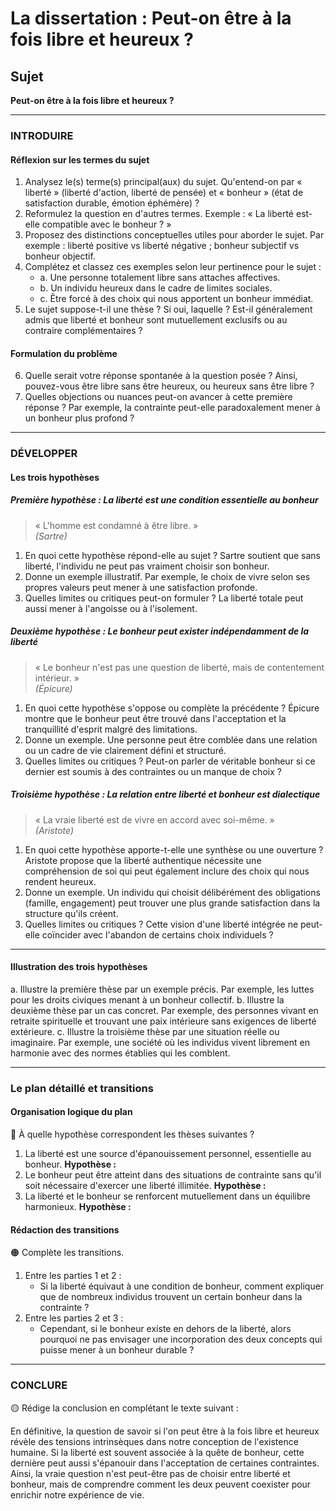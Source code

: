 # La dissertation : Peut-on être à la fois libre et heureux ?

## Sujet
**Peut-on être à la fois libre et heureux ?**

---

### INTRODUIRE

#### Réflexion sur les termes du sujet

1. Analysez le(s) terme(s) principal(aux) du sujet. Qu'entend-on par « liberté » (liberté d'action, liberté de pensée) et « bonheur » (état de satisfaction durable, émotion éphémère) ?
2. Reformulez la question en d'autres termes. Exemple : « La liberté est-elle compatible avec le bonheur ? »
3. Proposez des distinctions conceptuelles utiles pour aborder le sujet. Par exemple : liberté positive vs liberté négative ; bonheur subjectif vs bonheur objectif.
4. Complétez et classez ces exemples selon leur pertinence pour le sujet : 
   - a. Une personne totalement libre sans attaches affectives.
   - b. Un individu heureux dans le cadre de limites sociales.
   - c. Être forcé à des choix qui nous apportent un bonheur immédiat.
5. Le sujet suppose-t-il une thèse ? Si oui, laquelle ? Est-il généralement admis que liberté et bonheur sont mutuellement exclusifs ou au contraire complémentaires ?

#### Formulation du problème

6. Quelle serait votre réponse spontanée à la question posée ? Ainsi, pouvez-vous être libre sans être heureux, ou heureux sans être libre ?
7. Quelles objections ou nuances peut-on avancer à cette première réponse ? Par exemple, la contrainte peut-elle paradoxalement mener à un bonheur plus profond ?

---

### DÉVELOPPER

#### Les trois hypothèses

##### Première hypothèse : La liberté est une condition essentielle au bonheur

> « L'homme est condamné à être libre. »  
> *(Sartre)*

1. En quoi cette hypothèse répond-elle au sujet ? Sartre soutient que sans liberté, l'individu ne peut pas vraiment choisir son bonheur.
2. Donne un exemple illustratif. Par exemple, le choix de vivre selon ses propres valeurs peut mener à une satisfaction profonde.
3. Quelles limites ou critiques peut-on formuler ? La liberté totale peut aussi mener à l'angoisse ou à l'isolement.

##### Deuxième hypothèse : Le bonheur peut exister indépendamment de la liberté

> « Le bonheur n'est pas une question de liberté, mais de contentement intérieur. »  
> *(Épicure)*

1. En quoi cette hypothèse s'oppose ou complète la précédente ? Épicure montre que le bonheur peut être trouvé dans l'acceptation et la tranquillité d'esprit malgré des limitations.
2. Donne un exemple. Une personne peut être comblée dans une relation ou un cadre de vie clairement défini et structuré.
3. Quelles limites ou critiques ? Peut-on parler de véritable bonheur si ce dernier est soumis à des contraintes ou un manque de choix ?

##### Troisième hypothèse : La relation entre liberté et bonheur est dialectique

> « La vraie liberté est de vivre en accord avec soi-même. »  
> *(Aristote)*

1. En quoi cette hypothèse apporte-t-elle une synthèse ou une ouverture ? Aristote propose que la liberté authentique nécessite une compréhension de soi qui peut également inclure des choix qui nous rendent heureux.
2. Donne un exemple. Un individu qui choisit délibérément des obligations (famille, engagement) peut trouver une plus grande satisfaction dans la structure qu'ils créent.
3. Quelles limites ou critiques ? Cette vision d'une liberté intégrée ne peut-elle coïncider avec l'abandon de certains choix individuels ?

---

#### Illustration des trois hypothèses

a. Illustre la première thèse par un exemple précis. Par exemple, les luttes pour les droits civiques menant à un bonheur collectif.
b. Illustre la deuxième thèse par un cas concret. Par exemple, des personnes vivant en retraite spirituelle et trouvant une paix intérieure sans exigences de liberté extérieure.
c. Illustre la troisième thèse par une situation réelle ou imaginaire. Par exemple, une société où les individus vivent librement en harmonie avec des normes établies qui les comblent.

---

### Le plan détaillé et transitions

#### Organisation logique du plan

🔴 À quelle hypothèse correspondent les thèses suivantes ?

1. La liberté est une source d'épanouissement personnel, essentielle au bonheur. **Hypothèse :** 
2. Le bonheur peut être atteint dans des situations de contrainte sans qu'il soit nécessaire d'exercer une liberté illimitée. **Hypothèse :**
3. La liberté et le bonheur se renforcent mutuellement dans un équilibre harmonieux. **Hypothèse :**

#### Rédaction des transitions

🟠 Complète les transitions.

1. Entre les parties 1 et 2 :  
   - Si la liberté équivaut à une condition de bonheur, comment expliquer que de nombreux individus trouvent un certain bonheur dans la contrainte ?
2. Entre les parties 2 et 3 :  
   - Cependant, si le bonheur existe en dehors de la liberté, alors pourquoi ne pas envisager une incorporation des deux concepts qui puisse mener à un bonheur durable ?

---

### CONCLURE

🟡 Rédige la conclusion en complétant le texte suivant :

En définitive, la question de savoir si l'on peut être à la fois libre et heureux révèle des tensions intrinsèques dans notre conception de l'existence humaine. Si la liberté est souvent associée à la quête de bonheur, cette dernière peut aussi s'épanouir dans l'acceptation de certaines contraintes. Ainsi, la vraie question n'est peut-être pas de choisir entre liberté et bonheur, mais de comprendre comment les deux peuvent coexister pour enrichir notre expérience de vie.